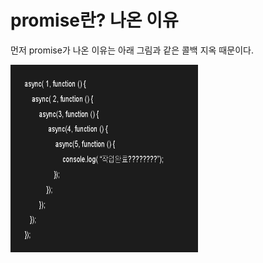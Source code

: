 # promise란? 나온 이유
먼저 promise가 나온 이유는 아래 그림과 같은 콜백 지옥 때문이다.

<img src='./imgs/2666924E5603E1C135.png' width=300 height=300>
